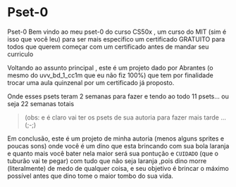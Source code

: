 # Pset-0
Pset-0 
Bem vindo ao meu pset-0 do curso CS50x , um curso do MIT (sim é isso que você leu)
para ser mais especifico um certificado GRATUITO para todos que querem começar com um certificado antes de mandar seu curriculo

Voltando ao assunto principal , este é um projeto dado por Abrantes (o mesmo do uvv_bd_1_cc1m que eu não fiz 100%) que tem por finalidade trocar uma aula quinzenal por
um certificado já proposto.

Onde esses psets teram 2 semanas para fazer e tendo ao todo 11 psets... ou seja 22 semanas totais

>(obs: e é claro vai ter os psets de sua autoria para fazer mais tarde ... (;-;)

Em conclusão, este é um projeto de minha autoria (menos alguns sprites e poucas sons) onde você é um dino que esta brincando com sua bola laranja
e quanto mais você bater nela maior será sua pontução e ``CUIDADO`` (que o tuburão vai te pegar) com tudo que não seja laranja ,pois dino morre (literalmente) de medo de qualquer coisa,
e seu objetivo é brincar o máximo possível antes que dino tome o maior tombo do sua vida.
